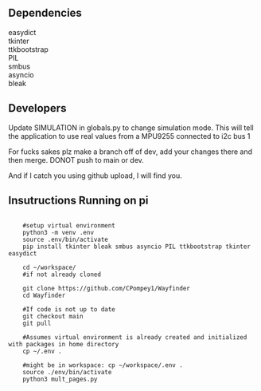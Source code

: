 ## Dependencies
easydict  
tkinter  
ttkbootstrap  
PIL  
smbus  
asyncio  
bleak


## Developers
Update SIMULATION in globals.py to change simulation mode. This will tell the application to use real values from a MPU9255 connected to i2c bus 1

For fucks sakes plz make a branch off of dev, add your changes there and then merge. DONOT push to main or dev. 

And if I catch you using github upload, I will find you. 

## Insutructions Running on pi

```

    #setup virtual environment
    python3 -m venv .env
    source .env/bin/activate
    pip install tkinter bleak smbus asyncio PIL ttkbootstrap tkinter easydict

    cd ~/workspace/
    #if not already cloned
    
    git clone https://github.com/CPompey1/Wayfinder
    cd Wayfinder
    
    #If code is not up to date
    git checkout main
    git pull

    #Assumes virtual environment is already created and initialized with packages in home directory
    cp ~/.env .
    
    #might be in workspace: cp ~/workspace/.env .
    source ./env/bin/activate
    python3 mult_pages.py
    
```
